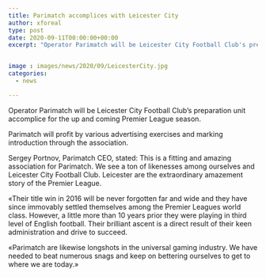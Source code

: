 ```yaml
---
title: Parimatch accomplices with Leicester City
author: xforeal 
type: post
date: 2020-09-11T00:00:00+00:00
excerpt: "Operator Parimatch will be Leicester City Football Club's preparation pack accomplice for the forthcoming Premier League season "


image : images/news/2020/09/LeicesterCity.jpg
categories:
  - news

---
```

Operator Parimatch will be Leicester City Football Club&#8217;s preparation unit accomplice for the up and coming Premier League season. 

Parimatch will profit by various advertising exercises and marking introduction through the association. 

Sergey Portnov, Parimatch CEO, stated: This is a fitting and amazing association for Parimatch. We see a ton of likenesses among ourselves and Leicester City Football Club. Leicester are the extraordinary amazement story of the Premier League. 

&#171;Their title win in 2016 will be never forgotten far and wide and they have since immovably settled themselves among the Premier Leagues world class. However, a little more than 10 years prior they were playing in third level of English football. Their brilliant ascent is a direct result of their keen administration and drive to succeed. 

&#171;Parimatch are likewise longshots in the universal gaming industry. We have needed to beat numerous snags and keep on bettering ourselves to get to where we are today.&#187;